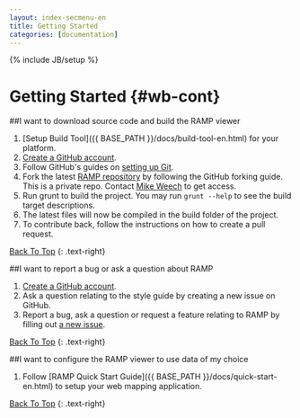 ```yaml
---
layout: index-secmenu-en
title: Getting Started
categories: [documentation]
---
```

{% include JB/setup %}

<a name="top" />

# Getting Started {#wb-cont}

<div class="toc"></div>

##I want to download source code and build the RAMP viewer
1. [Setup Build Tool]({{ BASE_PATH }}/docs/build-tool-en.html) for your platform.
2. [Create a GitHub account](https://help.github.com/articles/signing-up-for-a-new-github-account).
3. Follow GitHub's guides on [setting up Git](https://help.github.com/articles/set-up-git).
4. Fork the latest [RAMP repository](https://github.com/RAMP-PCAR/RAMP-PCAR) by following the GitHub forking guide.  This is a private repo.  Contact <a href="mailto:Mike.Weech@ec.gc.ca?Subject=RAMP%20Repo%20private%20access">Mike Weech</a> to get access.
5. Run grunt to build the project. You may run `grunt --help` to see the build target descriptions.
6. The latest files will now be compiled in the build folder of the project.
7. To contribute back, follow the instructions on how to create a pull request.

[Back To Top](#top)
{: .text-right}

##I want to report a bug or ask a question about RAMP
1. [Create a GitHub account](https://help.github.com/articles/signing-up-for-a-new-github-account).
2. Ask a question relating to the style guide by creating a new issue on GitHub.
3. Report a bug, ask a question or request a feature relating to RAMP by filling out [a new issue](https://github.com/RAMP-PCAR/RAMP-PCAR/issues/new).

[Back To Top](#top)
{: .text-right}

##I want to configure the RAMP viewer to use data of my choice
1. Follow [RAMP Quick Start Guide]({{ BASE_PATH }}/docs/quick-start-en.html) to setup your web mapping application.

[Back To Top](#top)
{: .text-right}